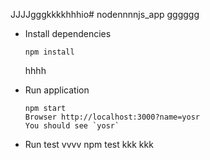 JJJJgggkkkkhhhio# nodennnnjs_app
gggggg
* Install dependencies
  
      npm install
    hhhh
* Run application

      npm start
      Browser http://localhost:3000?name=yosr
      You should see `yosr`
    
* Run test
  vvvv
      npm test
kkk
kkk
